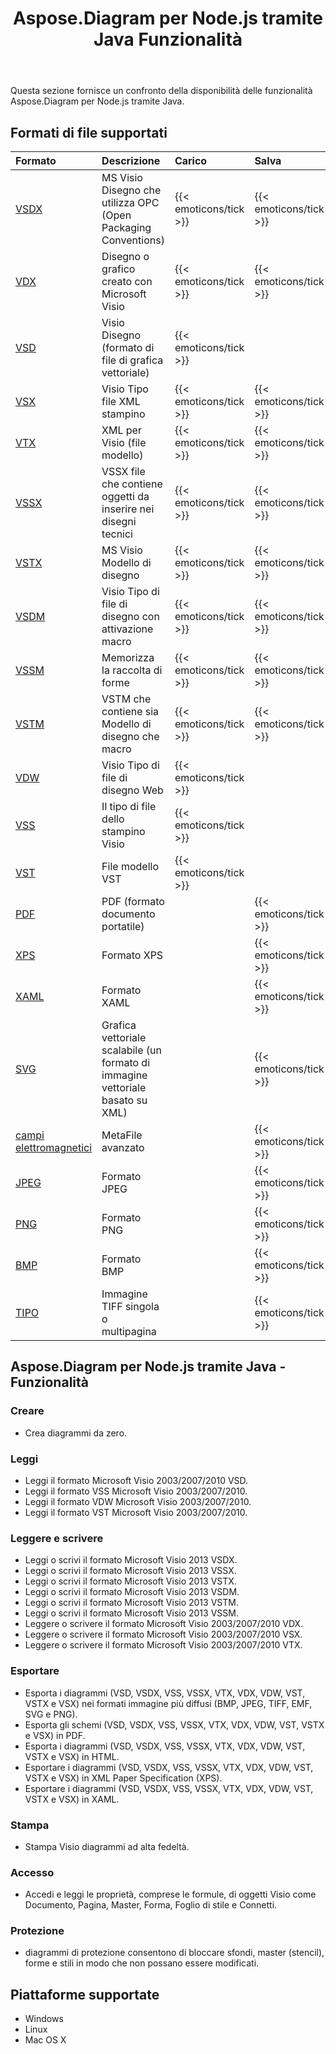 ﻿---
title: Aspose.Diagram per Node.js tramite Java Funzionalità
type: docs
weight: 10
url: /it/java/aspose-diagram-for-node-js-via-java-features/
description: Visio Diagram node.js tramite Java API Elenco di funzionalità include lettura, scrittura, esportazione, stampa e accesso Microsoft Visio 2003, 2007, 2010, 2013, VSD, VSSM, 076181, 0761619681.
---
Questa sezione fornisce un confronto della disponibilità delle funzionalità Aspose.Diagram per Node.js tramite Java.
## **Formati di file supportati**

|**Formato**|**Descrizione**|**Carico**|**Salva**|**Osservazioni**|
|:- |:- |:- |:- |:- |
|[VSDX](https://docs.fileformat.com/visio/vsdx/)|MS Visio Disegno che utilizza OPC (Open Packaging Conventions)|{{< emoticons/tick >}}|{{< emoticons/tick >}}||
|[VDX](https://docs.fileformat.com/visio/vdx/)|Disegno o grafico creato con Microsoft Visio|{{< emoticons/tick >}}|{{< emoticons/tick >}}||
|[VSD](https://docs.fileformat.com/visio/vsd/)|Visio Disegno (formato di file di grafica vettoriale)|{{< emoticons/tick >}}|||
|[VSX](https://docs.fileformat.com/visio/vsx/)|Visio Tipo file XML stampino|{{< emoticons/tick >}}|{{< emoticons/tick >}}||
|[VTX](https://docs.fileformat.com/visio/vtx/)|XML per Visio (file modello)|{{< emoticons/tick >}}|{{< emoticons/tick >}}||
|[VSSX](https://docs.fileformat.com/visio/vssx/)|VSSX file che contiene oggetti da inserire nei disegni tecnici|{{< emoticons/tick >}}|{{< emoticons/tick >}}||
|[VSTX](https://docs.fileformat.com/visio/vstx/)|MS Visio Modello di disegno|{{< emoticons/tick >}}|{{< emoticons/tick >}}||
|[VSDM](https://docs.fileformat.com/visio/vsdm/)|Visio Tipo di file di disegno con attivazione macro|{{< emoticons/tick >}}|{{< emoticons/tick >}}||
|[VSSM](https://docs.fileformat.com/visio/vssm/)|Memorizza la raccolta di forme|{{< emoticons/tick >}}|{{< emoticons/tick >}}||
|[VSTM](https://docs.fileformat.com/visio/vstm/)|VSTM che contiene sia Modello di disegno che macro|{{< emoticons/tick >}}|{{< emoticons/tick >}}||
|[VDW](https://docs.fileformat.com/visio/vdw/)|Visio Tipo di file di disegno Web|{{< emoticons/tick >}}|||
|[VSS](https://docs.fileformat.com/visio/vss/)|Il tipo di file dello stampino Visio|{{< emoticons/tick >}}|||
|[VST](https://docs.fileformat.com/visio/vst/)|File modello VST|{{< emoticons/tick >}}|||
|[PDF](https://docs.fileformat.com/pdf/)|PDF (formato documento portatile)||{{< emoticons/tick >}}||
|[XPS](https://docs.fileformat.com/page-description-language/xps/)|Formato XPS||{{< emoticons/tick >}}||
|[XAML](https://docs.fileformat.com/web/xaml/)|Formato XAML||{{< emoticons/tick >}}||
|[SVG](https://docs.fileformat.com/specification/page-description-language/svg/)|Grafica vettoriale scalabile (un formato di immagine vettoriale basato su XML)||{{< emoticons/tick >}}||
|[campi elettromagnetici](https://docs.fileformat.com/image/emf/)|MetaFile avanzato||{{< emoticons/tick >}}||
|[JPEG](https://docs.fileformat.com/image/jpeg/)|Formato JPEG||{{< emoticons/tick >}}||
|[PNG](https://docs.fileformat.com/image/png/)|Formato PNG||{{< emoticons/tick >}}||
|[BMP](https://docs.fileformat.com/image/bmp/)|Formato BMP||{{< emoticons/tick >}}||
|[TIPO](https://docs.fileformat.com/image/tiff/)|Immagine TIFF singola o multipagina||{{< emoticons/tick >}}||
## **Aspose.Diagram per Node.js tramite Java - Funzionalità**
### **Creare**
- Crea diagrammi da zero.
### **Leggi**
- Leggi il formato Microsoft Visio 2003/2007/2010 VSD.
- Leggi il formato VSS Microsoft Visio 2003/2007/2010.
- Leggi il formato VDW Microsoft Visio 2003/2007/2010.
- Leggi il formato VST Microsoft Visio 2003/2007/2010.
### **Leggere e scrivere**
- Leggi o scrivi il formato Microsoft Visio 2013 VSDX.
- Leggi o scrivi il formato Microsoft Visio 2013 VSSX.
- Leggi o scrivi il formato Microsoft Visio 2013 VSTX.
- Leggi o scrivi il formato Microsoft Visio 2013 VSDM.
- Leggi o scrivi il formato Microsoft Visio 2013 VSTM.
- Leggi o scrivi il formato Microsoft Visio 2013 VSSM.
- Leggere o scrivere il formato Microsoft Visio 2003/2007/2010 VDX.
- Leggere o scrivere il formato Microsoft Visio 2003/2007/2010 VSX.
- Leggere o scrivere il formato Microsoft Visio 2003/2007/2010 VTX.
### **Esportare**
- Esporta i diagrammi (VSD, VSDX, VSS, VSSX, VTX, VDX, VDW, VST, VSTX e VSX) nei formati immagine più diffusi (BMP, JPEG, TIFF, EMF, SVG e PNG).
- Esporta gli schemi (VSD, VSDX, VSS, VSSX, VTX, VDX, VDW, VST, VSTX e VSX) in PDF.
- Esporta i diagrammi (VSD, VSDX, VSS, VSSX, VTX, VDX, VDW, VST, VSTX e VSX) in HTML.
- Esportare i diagrammi (VSD, VSDX, VSS, VSSX, VTX, VDX, VDW, VST, VSTX e VSX) in XML Paper Specification (XPS).
- Esportare i diagrammi (VSD, VSDX, VSS, VSSX, VTX, VDX, VDW, VST, VSTX e VSX) in XAML.
### **Stampa**
- Stampa Visio diagrammi ad alta fedeltà.
### **Accesso**
- Accedi e leggi le proprietà, comprese le formule, di oggetti Visio come Documento, Pagina, Master, Forma, Foglio di stile e Connetti.
### **Protezione**
- diagrammi di protezione consentono di bloccare sfondi, master (stencil), forme e stili in modo che non possano essere modificati.
## **Piattaforme supportate**
- Windows
- Linux
- Mac OS X
